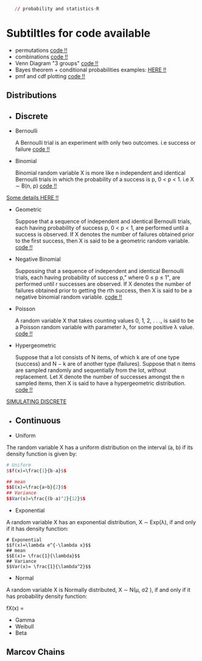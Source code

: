 

```r
   // probability and statistics-R
```
# Subtiltles for code available
- permutations [code !!](https://github.com/SirWilliam254/probability-statistics-R/blob/main/permutation.R)
- combinations [code !!](https://github.com/SirWilliam254/probability-statistics-R/blob/main/combinations.R)
- Venn Diagram "3 groups"
[code !!](https://github.com/SirWilliam254/probability-statistics-R/blob/main/venn%20diagram.R)
- Bayes theorem + conditional probabilities examples: [HERE !!](https://www.analyzemath.com/probabilities/bayes-theorem.html)
- pmf and cdf plotting [code !!](https://github.com/SirWilliam254/probability-statistics-R/blob/main/pmf%26cdf_barplot.R)
## Distributions
- ## Discrete
- Bernoulli

   A Bernoulli trial is an experiment with only two outcomes. i.e success or failure [code !!]()
- Binomial

    Binomial random variable X is more like n
independent and identical Bernoulli trials in which the probability of a success
is p, 0 < p < 1. i.e  X ∼ B(n, p) [code !!](https://github.com/SirWilliam254/probability-statistics-R/blob/main/binomial.R)


[Some details HERE !!](https://www.vrcbuzz.com/binomial-distribution-probabilities-using-r/)
- Geometric

    Suppose that a sequence of independent and identical Bernoulli trials, each
having probability of success p, 0 < p < 1, are performed until a success is
observed. If X denotes the number of failures obtained prior to the first success,
then X is said to be a geometric random variable. [code !!](https://github.com/SirWilliam254/probability-statistics-R/blob/main/geometric.R)

- Negative Binomial

   Suppossing that a sequence of independent and identical Bernoulli trials, each
having probability of success p," where 0 ≤ p ≤ 1", are performed until r successes are
observed. If X denotes the number of failures obtained prior to getting the rth success,
then X is said to be a negative binomial random variable. [code !!](https://github.com/SirWilliam254/probability-statistics-R/blob/main/negative%20binomial.R)

- Poisson

   A random variable X that takes counting values 0, 1, 2, . . ., is said to be a Poisson
random variable with parameter λ, for some positive  λ value. [code !!](https://github.com/SirWilliam254/probability-statistics-R/blob/main/poisson.R)

- Hypergeometric

   Suppose that a lot consists of N items, of which k are of one type (success)
and N − k are of another type (failures). Suppose that n items are sampled
randomly and sequentially from the lot, without replacement. Let X denote
the number of successes amongst the n sampled items, then X is said to have a
hypergeometric distribution. [code !!](https://github.com/SirWilliam254/probability-statistics-R/blob/main/Hypergeometric.R)

[SIMULATING DISCRETE](https://github.com/SirWilliam254/probability-statistics-R/blob/main/simulating_discrete.R)

- ## Continuous
- Uniform

 The random variable X has a uniform distribution on the interval (a, b)
if its density function is given by:
```r
# Uniform
$$f(x)=\frac{1}{b-a}$$

## mean 
$$E(x)=\frac{a+b}{2}$$
## Variance
$$Var(x)=\frac{(b-a)^2}{12}$$
```
- Exponential

 A random variable X has an exponential distribution, X ∼ Exp(λ), if
and only if it has density function:

```rmd
# Exponential
$$f(x)=\lambda e^{-\lambda x}$$
## mean
$$E(x)= \frac{1}{\lambda}$$
## Variance
$$Var(x)= \frac{1}{\lambda^2}$$
```
  

- Normal

A random variable X is Normally distributed, X ∼ N(µ, σ2
), if and only
if it has probability density function:

fX(x) = 
                      
- Gamma
- Weibull
- Beta

## Marcov Chains
